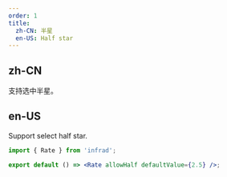 ```yaml
---
order: 1
title:
  zh-CN: 半星
  en-US: Half star
---
```


## zh-CN

支持选中半星。

## en-US

Support select half star.

```jsx
import { Rate } from 'infrad';

export default () => <Rate allowHalf defaultValue={2.5} />;
```
